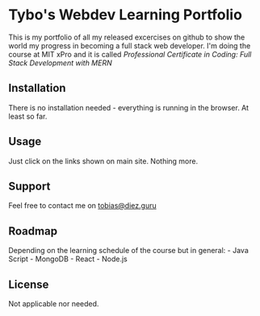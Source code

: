 # Tybo's Webdev Learning Portfolio

This is my portfolio of all my released excercises on github to show the world my progress
in becoming a full stack web developer. I'm doing the course at MIT xPro and it is called
*Professional Certificate in Coding: Full Stack Development with MERN* 
  



## Installation

There is no installation needed - everything is running in the browser. At least so far.
  


## Usage

Just click on the links shown on main site. Nothing more.



## Support

Feel free to contact me on tobias@diez.guru



## Roadmap

Depending on the learning schedule of the course but in general:
    - Java Script
    - MongoDB
    - React
    - Node.js



## License

Not applicable nor needed.